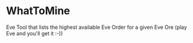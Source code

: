 WhatToMine
==========

Eve Tool that lists the highest available Eve Order for a given Eve Ore (play Eve and you'll get it :-))
